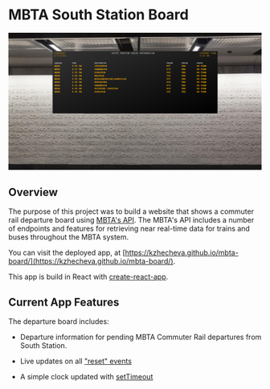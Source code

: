 # MBTA South Station Board

![mbta_board_screenshot](src/images/SouthStationBoard.png)

## Overview

The purpose of this project was to build a website that shows a commuter rail departure board using [MBTA's API](https://www.mbta.com/developers/v3-api).
The MBTA's API includes a number of endpoints and features for retrieving near real-time data for trains and buses throughout the MBTA system.

You can visit the deployed app, at [https://kzhecheva.github.io/mbta-board/](https://kzhecheva.github.io/mbta-board/).

This app is build in React with [create-react-app](https://github.com/facebook/create-react-app).

## Current App Features

The departure board includes:

-   Departure information for pending MBTA Commuter Rail departures from South Station.

-   Live updates on all ["reset" events](https://www.mbta.com/developers/v3-api/streaming)

-   A simple clock updated with [setTimeout](https://developer.mozilla.org/en-US/docs/Web/API/WindowOrWorkerGlobalScope/setTimeout)
